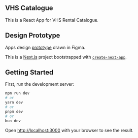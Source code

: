 ## VHS Catalogue


This is a React App for VHS Rental Catalogue.

## Design Prototype

Apps design [prototype](https://www.figma.com/proto/2nXKWvsJzYh6sUBtQ9qcEi/VHS-Catalogue?node-id=2-54&t=tzRTFev6xaLW3q04-1&scaling=min-zoom&content-scaling=fixed&page-id=0%3A1&starting-point-node-id=3%3A232) drawn in Figma.


This is a [Next.js](https://nextjs.org/) project bootstrapped with [`create-next-app`](https://github.com/vercel/next.js/tree/canary/packages/create-next-app).

## Getting Started

First, run the development server:

```bash
npm run dev
# or
yarn dev
# or
pnpm dev
# or
bun dev
```

Open [http://localhost:3000](http://localhost:3000) with your browser to see the result.
